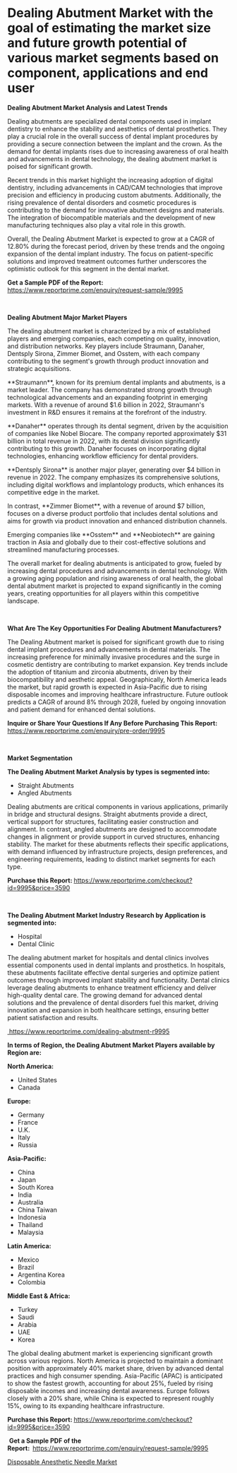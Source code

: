 <p><h1>Dealing Abutment Market with the goal of estimating the market size and future growth potential of various market segments based on component, applications and end user</h1></p><p><strong>Dealing Abutment Market Analysis and Latest Trends</strong></p>
<p><p>Dealing abutments are specialized dental components used in implant dentistry to enhance the stability and aesthetics of dental prosthetics. They play a crucial role in the overall success of dental implant procedures by providing a secure connection between the implant and the crown. As the demand for dental implants rises due to increasing awareness of oral health and advancements in dental technology, the dealing abutment market is poised for significant growth.</p><p>Recent trends in this market highlight the increasing adoption of digital dentistry, including advancements in CAD/CAM technologies that improve precision and efficiency in producing custom abutments. Additionally, the rising prevalence of dental disorders and cosmetic procedures is contributing to the demand for innovative abutment designs and materials. The integration of biocompatible materials and the development of new manufacturing techniques also play a vital role in this growth. </p><p>Overall, the Dealing Abutment Market is expected to grow at a CAGR of 12.80% during the forecast period, driven by these trends and the ongoing expansion of the dental implant industry. The focus on patient-specific solutions and improved treatment outcomes further underscores the optimistic outlook for this segment in the dental market.</p></p>
<p><strong>Get a Sample PDF of the Report:&nbsp;</strong> <a href="https://www.reportprime.com/enquiry/request-sample/9995?utm_campaign=3514&utm_medium=2&utm_source=Github&utm_content=ia&utm_term=20032025&utm_id=dealing-abutment">https://www.reportprime.com/enquiry/request-sample/9995</a></p>
<p>&nbsp;</p>
<p><strong>Dealing Abutment Major Market Players</strong></p>
<p><p>The dealing abutment market is characterized by a mix of established players and emerging companies, each competing on quality, innovation, and distribution networks. Key players include Straumann, Danaher, Dentsply Sirona, Zimmer Biomet, and Osstem, with each company contributing to the segment's growth through product innovation and strategic acquisitions.</p><p>**Straumann**, known for its premium dental implants and abutments, is a market leader. The company has demonstrated strong growth through technological advancements and an expanding footprint in emerging markets. With a revenue of around $1.6 billion in 2022, Straumann's investment in R&D ensures it remains at the forefront of the industry.</p><p>**Danaher** operates through its dental segment, driven by the acquisition of companies like Nobel Biocare. The company reported approximately $31 billion in total revenue in 2022, with its dental division significantly contributing to this growth. Danaher focuses on incorporating digital technologies, enhancing workflow efficiency for dental providers.</p><p>**Dentsply Sirona** is another major player, generating over $4 billion in revenue in 2022. The company emphasizes its comprehensive solutions, including digital workflows and implantology products, which enhances its competitive edge in the market.</p><p>In contrast, **Zimmer Biomet**, with a revenue of around $7 billion, focuses on a diverse product portfolio that includes dental solutions and aims for growth via product innovation and enhanced distribution channels.</p><p>Emerging companies like **Osstem** and **Neobiotech** are gaining traction in Asia and globally due to their cost-effective solutions and streamlined manufacturing processes.</p><p>The overall market for dealing abutments is anticipated to grow, fueled by increasing dental procedures and advancements in dental technology. With a growing aging population and rising awareness of oral health, the global dental abutment market is projected to expand significantly in the coming years, creating opportunities for all players within this competitive landscape.</p></p>
<p>&nbsp;</p>
<p><strong>What Are The Key Opportunities For Dealing Abutment Manufacturers?</strong></p>
<p><p>The Dealing Abutment market is poised for significant growth due to rising dental implant procedures and advancements in dental materials. The increasing preference for minimally invasive procedures and the surge in cosmetic dentistry are contributing to market expansion. Key trends include the adoption of titanium and zirconia abutments, driven by their biocompatibility and aesthetic appeal. Geographically, North America leads the market, but rapid growth is expected in Asia-Pacific due to rising disposable incomes and improving healthcare infrastructure. Future outlook predicts a CAGR of around 8% through 2028, fueled by ongoing innovation and patient demand for enhanced dental solutions.</p></p>
<p><strong>Inquire or Share Your Questions If Any Before Purchasing This Report:</strong> <a href="https://www.reportprime.com/enquiry/pre-order/9995?utm_campaign=3514&utm_medium=2&utm_source=Github&utm_content=ia&utm_term=20032025&utm_id=dealing-abutment">https://www.reportprime.com/enquiry/pre-order/9995</a></p>
<p>&nbsp;</p>
<p><strong>Market Segmentation</strong></p>
<p><strong>The Dealing Abutment Market Analysis by types is segmented into:</strong></p>
<p><ul><li>Straight Abutments</li><li>Angled Abutments</li></ul></p>
<p><p>Dealing abutments are critical components in various applications, primarily in bridge and structural designs. Straight abutments provide a direct, vertical support for structures, facilitating easier construction and alignment. In contrast, angled abutments are designed to accommodate changes in alignment or provide support in curved structures, enhancing stability. The market for these abutments reflects their specific applications, with demand influenced by infrastructure projects, design preferences, and engineering requirements, leading to distinct market segments for each type.</p></p>
<p><strong>Purchase this Report:&nbsp;</strong><a href="https://www.reportprime.com/checkout?id=9995&price=3590&utm_campaign=3514&utm_medium=2&utm_source=Github&utm_content=ia&utm_term=20032025&utm_id=dealing-abutment">https://www.reportprime.com/checkout?id=9995&price=3590</a></p>
<p>&nbsp;</p>
<p><strong>The Dealing Abutment Market Industry Research by Application is segmented into:</strong></p>
<p><ul><li>Hospital</li><li>Dental Clinic</li></ul></p>
<p><p>The dealing abutment market for hospitals and dental clinics involves essential components used in dental implants and prosthetics. In hospitals, these abutments facilitate effective dental surgeries and optimize patient outcomes through improved implant stability and functionality. Dental clinics leverage dealing abutments to enhance treatment efficiency and deliver high-quality dental care. The growing demand for advanced dental solutions and the prevalence of dental disorders fuel this market, driving innovation and expansion in both healthcare settings, ensuring better patient satisfaction and results.</p></p>
<p><a href="https://www.reportprime.com/dealing-abutment-r9995?utm_campaign=3514&utm_medium=2&utm_source=Github&utm_content=ia&utm_term=20032025&utm_id=dealing-abutment">&nbsp;https://www.reportprime.com/dealing-abutment-r9995</a></p>
<p><strong>In terms of Region, the Dealing Abutment Market Players available by Region are:</strong></p>
<p>
    <p> <strong> North America: </strong>
        <ul>
            <li>United States</li>
            <li>Canada</li>
        </ul>
        </p> 
    <p> <strong> Europe: </strong>
        <ul>
            <li>Germany</li>
            <li>France</li>
            <li>U.K.</li>
            <li>Italy</li>
            <li>Russia</li>
        </ul>
        </p> 
    <p> <strong> Asia-Pacific: </strong>
        <ul>
            <li>China</li>
            <li>Japan</li>
            <li>South Korea</li>
            <li>India</li>
            <li>Australia</li>
            <li>China Taiwan</li>
            <li>Indonesia</li>
            <li>Thailand</li>
            <li>Malaysia</li>
        </ul>
        </p> 
    <p> <strong> Latin America: </strong>
        <ul>
            <li>Mexico</li>
            <li>Brazil</li>
            <li>Argentina Korea</li>
            <li>Colombia</li>
        </ul>
        </p> 
    <p> <strong> Middle East & Africa: </strong>
        <ul>
            <li>Turkey</li>
            <li>Saudi</li>
            <li>Arabia</li>
            <li>UAE</li>
            <li>Korea</li>
        </ul>
    </p>
    </p>
<p><p>The global dealing abutment market is experiencing significant growth across various regions. North America is projected to maintain a dominant position with approximately 40% market share, driven by advanced dental practices and high consumer spending. Asia-Pacific (APAC) is anticipated to show the fastest growth, accounting for about 25%, fueled by rising disposable incomes and increasing dental awareness. Europe follows closely with a 20% share, while China is expected to represent roughly 15%, owing to its expanding healthcare infrastructure.</p></p>
<p><strong>Purchase this Report: </strong><a href="https://www.reportprime.com/checkout?id=9995&price=3590&utm_campaign=3514&utm_medium=2&utm_source=Github&utm_content=ia&utm_term=20032025&utm_id=dealing-abutment">https://www.reportprime.com/checkout?id=9995&price=3590</a></p>
<p>&nbsp;<strong>Get a Sample PDF of the Report:&nbsp;&nbsp;</strong><a href="https://www.reportprime.com/enquiry/request-sample/9995?utm_campaign=3514&utm_medium=2&utm_source=Github&utm_content=ia&utm_term=20032025&utm_id=dealing-abutment">https://www.reportprime.com/enquiry/request-sample/9995</a></p>
<p><strong></strong></p>
<p><p><a href="https://github.com/huelarnzeba29/Market-Research-Report-List-1/blob/main/disposable-anesthetic-needle-market.md?utm_campaign=3514&utm_medium=2&utm_source=Github&utm_content=ia&utm_term=20032025&utm_id=dealing-abutment">Disposable Anesthetic Needle Market</a></p></p>